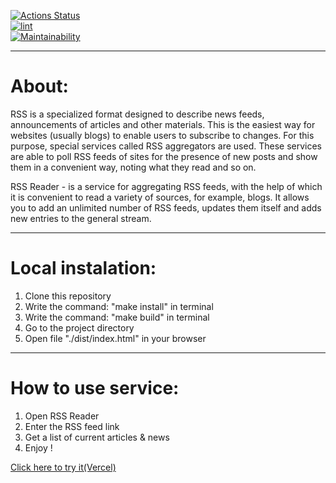 [![Actions Status](https://github.com/M1Keey/frontend-project-lvl3/workflows/hexlet-check/badge.svg)](https://github.com/M1Keey/frontend-project-lvl3/actions)<br />
[![lint](https://github.com/M1Keey/frontend-project-lvl3/actions/workflows/lint&test.yml/badge.svg)](https://github.com/M1Keey/frontend-project-lvl3/actions/workflows/lint&test.yml)<br />
[![Maintainability](https://api.codeclimate.com/v1/badges/5121e13d4f3f8c0188ab/maintainability)](https://codeclimate.com/github/M1Keey/frontend-project-lvl3/maintainability)

---

# About:

RSS is a specialized format designed to describe news feeds, announcements of articles and other materials. This is the easiest way for websites (usually blogs) to enable users to subscribe to changes. For this purpose, special services called RSS aggregators are used. These services are able to poll RSS feeds of sites for the presence of new posts and show them in a convenient way, noting what they read and so on.

RSS Reader - is a service for aggregating RSS feeds, with the help of which it is convenient to read a variety of sources, for example, blogs. It allows you to add an unlimited number of RSS feeds, updates them itself and adds new entries to the general stream.

---

# Local instalation:

1. Clone this repository
2. Write the command: "make install" in terminal
3. Write the command: "make build" in terminal
4. Go to the project directory
5. Open file "./dist/index.html" in your browser

---

# How to use service:

1. Open RSS Reader
2. Enter the RSS feed link
3. Get a list of current articles & news
4. Enjoy !

[Click here to try it(Vercel)](https://frontend-project-lvl3-seven-topaz.vercel.app/)
